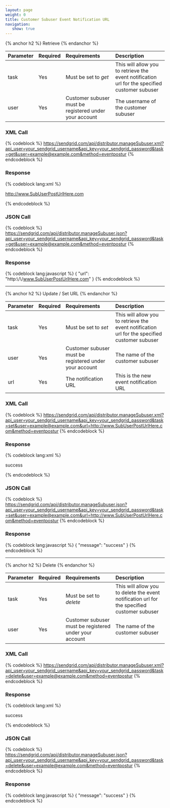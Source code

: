 ```yaml
---
layout: page
weight: 0
title: Customer Subuser Event Notification URL
navigation:
   show: true
---
```


{% anchor h2 %} Retrieve {% endanchor %}


|Parameter|Required|Requirements|Description|
|:--------|:-------|:-----------|:----------|
|task|Yes|Must be set to *get*|This will allow you to retrieve the event notification url for the specified customer subuser|
|user|Yes|Customer subuser must be registered under your account|The username of the customer subuser|

### XML Call

{% codeblock %} https://sendgrid.com/api/distributor.manageSubuser.xml?api_user=your_sendgrid_username&api_key=your_sendgrid_password&task=get&user=example@example.com&method=eventpostur {% endcodeblock %}

### Response


{% codeblock lang:xml %}
<?xml version="1.0" encoding="ISO-8859-1"?>

<url>http://www.SubUserPostUrlHere.com</url>

{% endcodeblock %}


### JSON Call

{% codeblock %} https://sendgrid.com/api/distributor.manageSubuser.json?api_user=your_sendgrid_username&api_key=your_sendgrid_password&task=get&user=example@example.com&method=eventpostur {% endcodeblock %}

### Response


{% codeblock lang:javascript %}
{
  "url": "http:\\/\\/www.SubUserPostUrlHere.com"
}
{% endcodeblock %}


* * * * *


{% anchor h2 %} Update / Set URL {% endanchor %}


|Parameter|Required|Requirements|Description|
|:--------|:-------|:-----------|:----------|
|task|Yes|Must be set to *set*|This will allow you to retrieve the event notification url for the specified customer subuser|
|user|Yes|Customer subuser must be registered under your account|The name of the customer subuser|
|url|Yes|The notification URL|This is the new event notification URL|

### XML Call

{% codeblock %} https://sendgrid.com/api/distributor.manageSubuser.xml?api_user=your_sendgrid_username&api_key=your_sendgrid_password&task=set&user=example@example.com&url=http://www.SubUserPostUrlHere.com&method=eventpostur {% endcodeblock %}

### Response


{% codeblock lang:xml %}
<?xml version="1.0" encoding="ISO-8859-1"?>

<result>
   <message>success</message>
</result>

{% endcodeblock %}


### JSON Call

{% codeblock %} https://sendgrid.com/api/distributor.manageSubuser.json?api_user=your_sendgrid_username&api_key=your_sendgrid_password&task=set&user=example@example.com&url=http://www.SubUserPostUrlHere.com&method=eventpostur {% endcodeblock %}

### Response


{% codeblock lang:javascript %}
{
  "message": "success"
}
{% endcodeblock %}


* * * * *


{% anchor h2 %} Delete {% endanchor %}


|Parameter|Required|Requirements|Description|
|:--------|:-------|:-----------|:----------|
|task|Yes|Must be set to *delete*|This will allow you to delete the event notification url for the specified customer subuser|
|user|Yes|Customer subuser must be registered under your account|The name of the customer subuser|

### XML Call

{% codeblock %} https://sendgrid.com/api/distributor.manageSubuser.xml?api_user=your_sendgrid_username&api_key=your_sendgrid_password&task=delete&user=example@example.com&method=eventpostur {% endcodeblock %}

### Response


{% codeblock lang:xml %}
<?xml version="1.0" encoding="ISO-8859-1"?>

<result>
   <message>success</message>
</result>

{% endcodeblock %}


### JSON Call

{% codeblock %} https://sendgrid.com/api/distributor.manageSubuser.json?api_user=your_sendgrid_username&api_key=your_sendgrid_password&task=delete&user=example@example.com&method=eventpostur {% endcodeblock %}

### Response


{% codeblock lang:javascript %}
{
  "message": "success"
}
{% endcodeblock %}

